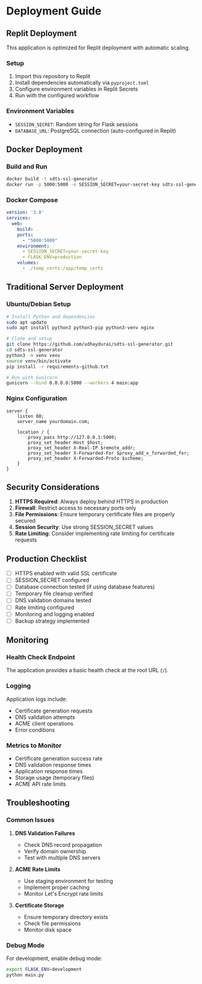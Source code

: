 # Deployment Guide

## Replit Deployment

This application is optimized for Replit deployment with automatic scaling.

### Setup
1. Import this repository to Replit
2. Install dependencies automatically via `pyproject.toml`
3. Configure environment variables in Replit Secrets
4. Run with the configured workflow

### Environment Variables
- `SESSION_SECRET`: Random string for Flask sessions
- `DATABASE_URL`: PostgreSQL connection (auto-configured in Replit)

## Docker Deployment

### Build and Run
```bash
docker build -t sdts-ssl-generator .
docker run -p 5000:5000 -e SESSION_SECRET=your-secret-key sdts-ssl-generator
```

### Docker Compose
```yaml
version: '3.8'
services:
  web:
    build: .
    ports:
      - "5000:5000"
    environment:
      - SESSION_SECRET=your-secret-key
      - FLASK_ENV=production
    volumes:
      - ./temp_certs:/app/temp_certs
```

## Traditional Server Deployment

### Ubuntu/Debian Setup
```bash
# Install Python and dependencies
sudo apt update
sudo apt install python3 python3-pip python3-venv nginx

# Clone and setup
git clone https://github.com/udhaydurai/sdts-ssl-generator.git
cd sdts-ssl-generator
python3 -m venv venv
source venv/bin/activate
pip install -r requirements-github.txt

# Run with Gunicorn
gunicorn --bind 0.0.0.0:5000 --workers 4 main:app
```

### Nginx Configuration
```nginx
server {
    listen 80;
    server_name yourdomain.com;

    location / {
        proxy_pass http://127.0.0.1:5000;
        proxy_set_header Host $host;
        proxy_set_header X-Real-IP $remote_addr;
        proxy_set_header X-Forwarded-For $proxy_add_x_forwarded_for;
        proxy_set_header X-Forwarded-Proto $scheme;
    }
}
```

## Security Considerations

1. **HTTPS Required**: Always deploy behind HTTPS in production
2. **Firewall**: Restrict access to necessary ports only
3. **File Permissions**: Ensure temporary certificate files are properly secured
4. **Session Security**: Use strong SESSION_SECRET values
5. **Rate Limiting**: Consider implementing rate limiting for certificate requests

## Production Checklist

- [ ] HTTPS enabled with valid SSL certificate
- [ ] SESSION_SECRET configured
- [ ] Database connection tested (if using database features)
- [ ] Temporary file cleanup verified
- [ ] DNS validation domains tested
- [ ] Rate limiting configured
- [ ] Monitoring and logging enabled
- [ ] Backup strategy implemented

## Monitoring

### Health Check Endpoint
The application provides a basic health check at the root URL (`/`).

### Logging
Application logs include:
- Certificate generation requests
- DNS validation attempts
- ACME client operations
- Error conditions

### Metrics to Monitor
- Certificate generation success rate
- DNS validation response times
- Application response times
- Storage usage (temporary files)
- ACME API rate limits

## Troubleshooting

### Common Issues

1. **DNS Validation Failures**
   - Check DNS record propagation
   - Verify domain ownership
   - Test with multiple DNS servers

2. **ACME Rate Limits**
   - Use staging environment for testing
   - Implement proper caching
   - Monitor Let's Encrypt rate limits

3. **Certificate Storage**
   - Ensure temporary directory exists
   - Check file permissions
   - Monitor disk space

### Debug Mode
For development, enable debug mode:
```bash
export FLASK_ENV=development
python main.py
```